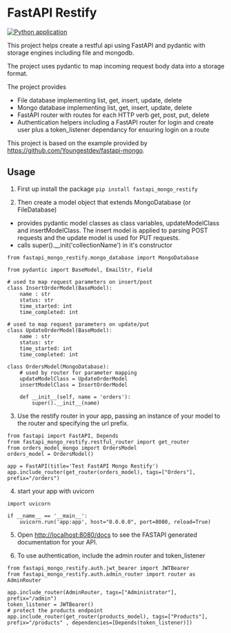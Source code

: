 # FastAPI Restify

[![Python application](https://github.com/syntithenai/fastapi-mongo-restify/actions/workflows/python-app.yml/badge.svg)](https://github.com/syntithenai/fastapi-mongo-restify/actions/workflows/python-app.yml)

This project helps create a restful api using FastAPI and pydantic with storage engines including file and mongodb.

The project uses pydantic to map incoming request body data into a storage format.

The project provides
- File database implementing list, get, insert, update, delete
- Mongo database implementing list, get, insert, update, delete
- FastAPI router with routes for each HTTP verb get, post, put, delete
- Authentication helpers including a FastAPI router for login and create user plus a token_listener dependancy for ensuring login on a route

This project is based on the example provided by https://github.com/Youngestdev/fastapi-mongo.


## Usage

1. First up install the package
```pip install fastapi_mongo_restify```


2. Then create a model object that extends MongoDatabase (or FileDatabase)
- provides pydantic model classes as class variables, updateModelClass and insertModelClass.
The insert model is applied to parsing POST requests and the update model is used for PUT requests.
- calls super().__init('collectionName') in it's constructor


```
from fastapi_mongo_restify.mongo_database import MongoDatabase

from pydantic import BaseModel, EmailStr, Field

# used to map request parameters on insert/post
class InsertOrderModel(BaseModel):
    name : str
    status: str
    time_started: int
    time_completed: int
        
# used to map request parameters on update/put
class UpdateOrderModel(BaseModel):
    name : str
    status: str
    time_started: int
    time_completed: int
   
class OrdersModel(MongoDatabase):
    # used by router for parameter mapping
    updateModelClass = UpdateOrderModel
    insertModelClass = InsertOrderModel
    
    def __init__(self, name = 'orders'): 
        super().__init__(name)
```

3. Use the restify router in your app, passing an instance of your model to the router and specifying the url prefix.

```
from fastapi import FastAPI, Depends
from fastapi_mongo_restify.restful_router import get_router
from orders_model_mongo import OrdersModel
orders_model = OrdersModel()

app = FastAPI(title='Test FastAPI Mongo Restify')
app.include_router(get_router(orders_model), tags=["Orders"], prefix="/orders") 

```
4. start your app with uvicorn
```
import uvicorn

if __name__ == '__main__':
    uvicorn.run('app:app', host="0.0.0.0", port=8080, reload=True)
```

5. Open [http://localhost:8080/docs](http://localhost:8080/docs) to see the FASTAPI generated documentation for your API.

6. To use authentication, include the admin router and token_listener
```
from fastapi_mongo_restify.auth.jwt_bearer import JWTBearer
from fastapi_mongo_restify.auth.admin_router import router as AdminRouter

app.include_router(AdminRouter, tags=["Administrator"], prefix="/admin")
token_listener = JWTBearer()
# protect the products endpoint
app.include_router(get_router(products_model), tags=["Products"], prefix="/products" , dependencies=[Depends(token_listener)])
```


